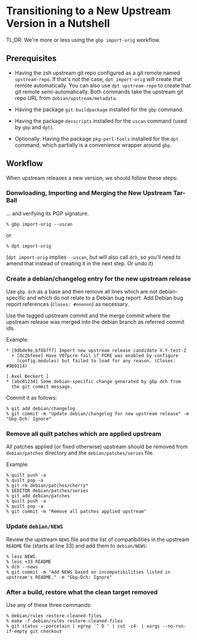 Transitioning to a New Upstream Version in a Nutshell
=====================================================

TL;DR: We're more or less using the `gbp import-orig` workflow.

Prerequisites
-------------

* Having the zsh upstream git repo configured as a git remote named
  `upstream-repo`. If that's not the case, `dpt import-orig` will
  create that remote automatically. You can also use `dpt
  upstream-repo` to create that git remote semi-automatically. Both
  commands take the upstream git repo URL from
  `debian/upstream/metadata`.

* Having the package `git-buildpackage` installed for the `gbp`
  command.

* Having the package `devscripts` installed for the `uscan` command
  (used by `gbp` and `dpt`).

* Optionally: Having the package `pkg-perl-tools` installed for the
  `dpt` command, which partially is a convenience wrapper around `gbp`.

Workflow
--------

When upstream releases a new version, we should follow these steps:

### Donwloading, Importing and Merging the New Upstream Tar-Ball

... and verifying its PGP signature.

    % gbp import-orig --uscan

or

    % dpt import-orig

(`dpt import-orig` implies `--uscan`, but will also call `dch`, so
you'll need to amend that instead of creating it in the next step. Or
undo it)

### Create a debian/changelog entry for the new upstream release

Use `gbp dch` as a base and then remove all lines which are not
debian-specific and which do not relate to a Debian bug report. Add
Debian bug report references (`Closes: #nnnnnn`) as necessary.

Use the tagged upstream commit and the merge commit where the upstream
release was merged into the debian branch as referred commit ids.

Example:

    * [9dbde9e,bf8b7f7] Import new upstream release candidate X.Y-test-Z
      + [dc2bfeee] Have V07pcre fail if PCRE was enabled by configure
        (config.modules) but failed to load for any reason. (Closes: #909114)

    [ Axel Beckert ]
    * [abcd1234] Some debian-specific change generated by gbp dch from
      the git commit message.
      
Commit it as follows:

    % git add debian/changelog
    % git commit -m "Update debian/changelog for new upstream release" -m "Gbp-Dch: Ignore"

### Remove all quilt patches which are applied upstream

All patches applied (or fixed otherwise) upstream should be removed
from `debian/patches` directory and the `debian/patches/series` file.

Example:

    % quilt push -a
    % quilt pop -a
    % git rm debian/patches/cherry*
    % $EDITOR debian/patches/series
    % git add debian/patches
    % quilt push -a
    % quilt pop -a
    % git commit -m "Remove all patches applied upstream"

### Update `debian/NEWS`

Review the upstream `NEWS` file and the list of compatibilities in the upstream
`README` file (starts at line 33) and add them to `debian/NEWS`:

    % less NEWS
    % less +33 README
    % dch --news
    % git commit -m "Add NEWS based on incompatibilities listed in upstream's README." -m "Gbp-Dch: Ignore"

### After a build, restore what the clean target removed

Use any of these three commands:

    % debian/rules restore-cleaned-files
    % make -f debian/rules restore-cleaned-files
    % git status --porcelain | egrep '^ D ' | cut -c4- | xargs --no-run-if-empty git checkout

